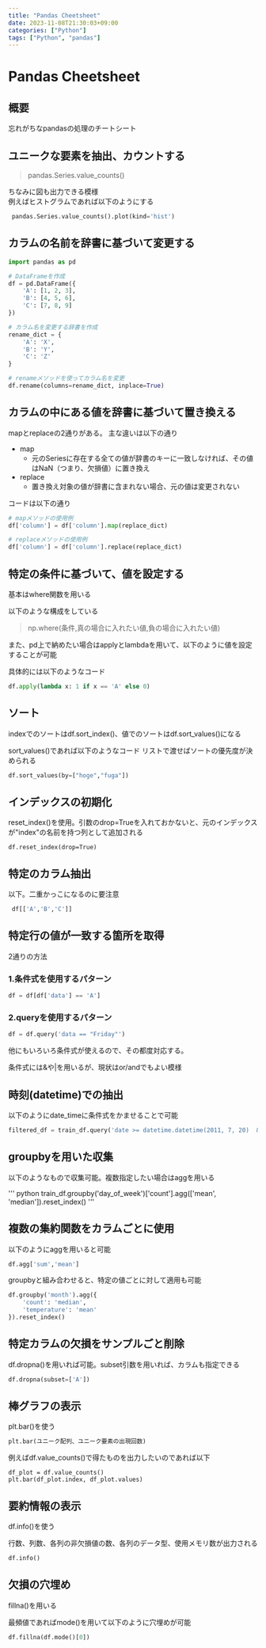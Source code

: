 ```yaml
---
title: "Pandas Cheetsheet"
date: 2023-11-08T21:30:03+09:00
categories: ["Python"]
tags: ["Python", "pandas"]
---
```

# Pandas Cheetsheet

## 概要

忘れがちなpandasの処理のチートシート

## ユニークな要素を抽出、カウントする

> pandas.Series.value_counts()

ちなみに図も出力できる模様  
例えばヒストグラムであれば以下のようにする
``` python
 pandas.Series.value_counts().plot(kind='hist')
```

## カラムの名前を辞書に基づいて変更する

```python
import pandas as pd

# DataFrameを作成
df = pd.DataFrame({
    'A': [1, 2, 3],
    'B': [4, 5, 6],
    'C': [7, 8, 9]
})

# カラム名を変更する辞書を作成
rename_dict = {
    'A': 'X',
    'B': 'Y',
    'C': 'Z'
}

# renameメソッドを使ってカラム名を変更
df.rename(columns=rename_dict, inplace=True)
```

## カラムの中にある値を辞書に基づいて置き換える

mapとreplaceの2通りがある。
主な違いは以下の通り
- map
  - 元のSeriesに存在する全ての値が辞書のキーに一致しなければ、その値はNaN（つまり、欠損値）に置き換え
- replace
  - 置き換え対象の値が辞書に含まれない場合、元の値は変更されない

コードは以下の通り
``` python
# mapメソッドの使用例
df['column'] = df['column'].map(replace_dict)

# replaceメソッドの使用例
df['column'] = df['column'].replace(replace_dict)
```

## 特定の条件に基づいて、値を設定する

基本はwhere関数を用いる

以下のような構成をしている

> np.where(条件,真の場合に入れたい値,負の場合に入れたい値)

また、pd上で納めたい場合はapplyとlambdaを用いて、以下のように値を設定することが可能

具体的には以下のようなコード

``` python
df.apply(lambda x: 1 if x == 'A' else 0)
```

## ソート

indexでのソートはdf.sort_index()、値でのソートはdf.sort_values()になる

sort_values()であれば以下のようなコード リストで渡せばソートの優先度が決められる
``` python
df.sort_values(by=["hoge","fuga"])
```

## インデックスの初期化

reset_index()を使用。引数のdrop=Trueを入れておかないと、元のインデックスが"index"の名前を持つ列として追加される
```
df.reset_index(drop=True)
```

## 特定のカラム抽出

以下。二重かっこになるのに要注意

``` python
 df[['A','B','C']]
```

## 特定行の値が一致する箇所を取得

2通りの方法

### 1.条件式を使用するパターン

``` python
df = df[df['data'] == 'A']
```

### 2.queryを使用するパターン

``` python
df = df.query('data == "Friday"')
```

他にもいろいろ条件式が使えるので、その都度対応する。

条件式には&や|を用いるが、現状はor/andでもよい模様

## 時刻(datetime)での抽出

以下のようにdate_timeに条件式をかませることで可能

```python
filtered_df = train_df.query('date >= datetime.datetime(2011, 7, 20)  & date <= datetime.datetime(2011, 8, 31)')
```

## groupbyを用いた収集

以下のようなもので収集可能。複数指定したい場合はaggを用いる

''' python
train_df.groupby('day_of_week')['count'].agg(['mean', 'median']).reset_index()
'''

## 複数の集約関数をカラムごとに使用

以下のようにaggを用いると可能

``` python
df.agg['sum','mean']
```

groupbyと組み合わせると、特定の値ごとに対して適用も可能
``` python
df.groupby('month').agg({
    'count': 'median',
    'temperature': 'mean'
}).reset_index()
```

## 特定カラムの欠損をサンプルごと削除

df.dropna()を用いれば可能。subset引数を用いれば、カラムも指定できる
``` python
df.dropna(subset=['A'])
```

## 棒グラフの表示

plt.bar()を使う

``` python
plt.bar(ユニーク配列、ユニーク要素の出現回数)
```

例えばdf.value_counts()で得たものを出力したいのであれば以下
```
df_plot = df.value_counts()
plt.bar(df_plot.index, df_plot.values)
```

## 要約情報の表示

df.info()を使う

行数、列数、各列の非欠損値の数、各列のデータ型、使用メモリ数が出力される

``` python
df.info()
```

## 欠損の穴埋め

fillna()を用いる

最頻値であればmode()を用いて以下のように穴埋めが可能

```python
df.fillna(df.mode()[0])
```